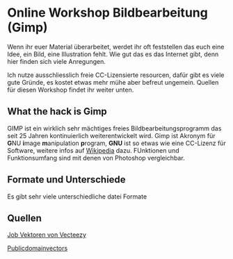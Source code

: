 # Online Workshop Bildbearbeitung (Gimp)

Wenn ihr euer Material überarbeitet, werdet ihr oft feststellen das euch eine Idee, ein Bild, eine Illustration fehlt. Wie gut das es das Internet gibt, denn hier finden sich viele Anregungen.

Ich nutze ausschliesslich freie CC-Lizensierte resourcen, dafür gibt es viele gute Gründe, es kostet etwas mehr mühe aber befreut ungemein. Quellen für diesen Workshop findet ihr weiter unten.

## What the hack is Gimp

GIMP ist ein wirklich sehr mächtiges freies Bildbearbeitungsprogramm das seit 25 Jahren kontinuierlich weiterentwickelt wird. Gimp ist Akronym für **G**NU **i**mage **m**anipulation **p**rogram, **GNU** ist so etwas wie eine CC-Lizenz für Software, weitere infos auf [Wikipedia](https://de.wikipedia.org/wiki/GNU_General_Public_License) dazu. FUnktionen und Funktionsumfang sind mit denen von Photoshop vergleichbar.

## Formate und Unterschiede


Es gibt sehr viele unterschiedliche datei Formate

## Quellen

<a href="https://de.vecteezy.com/gratis-vektor/job">Job Vektoren von Vecteezy</a>

[Publicdomainvectors](https://publicdomainvectors.org/)


